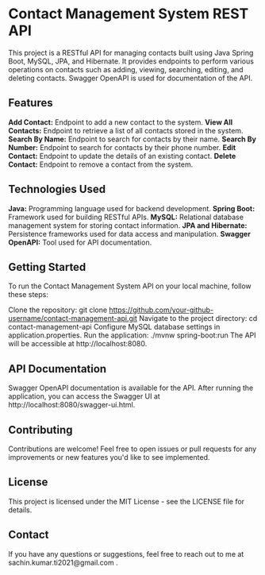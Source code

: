 <h1>Contact Management System REST API</h1>
This project is a RESTful API for managing contacts built using Java Spring Boot, MySQL, JPA, and Hibernate. It provides endpoints to perform various operations on contacts such as adding, viewing, searching, editing, and deleting contacts. Swagger OpenAPI is used for documentation of the API.

<h2>Features</h2>
<b>Add Contact:</b> Endpoint to add a new contact to the system.
<b>View All Contacts:</b> Endpoint to retrieve a list of all contacts stored in the system.
<b>Search By Name:</b> Endpoint to search for contacts by their name.
<b>Search By Number:</b> Endpoint to search for contacts by their phone number.
<b>Edit Contact:</b> Endpoint to update the details of an existing contact.
<b>Delete Contact:</b> Endpoint to remove a contact from the system.
<h2>Technologies Used</h2>
<b>Java:</b> Programming language used for backend development.
<b>Spring Boot:</b> Framework used for building RESTful APIs.
<b>MySQL:</b> Relational database management system for storing contact information.
<b>JPA and Hibernate:</b> Persistence frameworks used for data access and manipulation.
<b>Swagger OpenAPI:</b> Tool used for API documentation.
<h2>Getting Started</h2>
To run the Contact Management System API on your local machine, follow these steps:

Clone the repository: git clone https://github.com/your-github-username/contact-management-api.git
Navigate to the project directory: cd contact-management-api
Configure MySQL database settings in application.properties.
Run the application: ./mvnw spring-boot:run
The API will be accessible at http://localhost:8080.

<h2>API Documentation</h2>
Swagger OpenAPI documentation is available for the API. After running the application, you can access the Swagger UI at http://localhost:8080/swagger-ui.html.

<h2>Contributing</h2>
Contributions are welcome! Feel free to open issues or pull requests for any improvements or new features you'd like to see implemented.

<h2>License</h2>
This project is licensed under the MIT License - see the LICENSE file for details.

<h2>Contact</h2>
If you have any questions or suggestions, feel free to reach out to me at sachin.kumar.ti2021@gmail.com .
